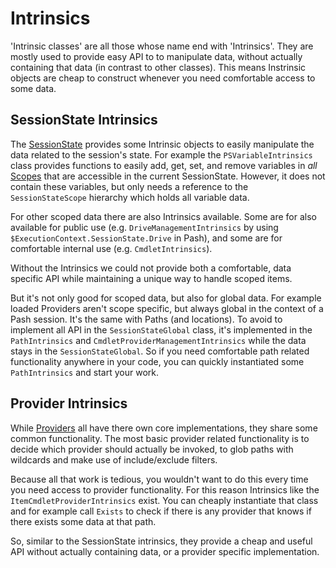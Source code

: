 Intrinsics
==========
'Intrinsic classes' are all those whose name end with 'Intrinsics'.  They
are mostly used to provide  easy API to to manipulate data, without
actually containing that data (in contrast to other classes).  This means
Instrinsic objects are cheap to construct whenever you need comfortable
access to some data.

SessionState Intrinsics
-----------------------
The [SessionState](SessionState.md) provides some Intrinsic objects to
easily manipulate the data related to the session's state.  For example
the `PSVariableIntrinsics` class provides functions to easily add, get,
set, and remove variables in *all* [Scopes](Scopes.md) that are accessible
in the current SessionState. However, it does not contain these variables,
but only needs a reference to the `SessionStateScope` hierarchy which
holds all variable data.

For other scoped data there are also Intrinsics available. Some are
for also available for public use (e.g. `DriveManagementIntrinsics` by
using `$ExecutionContext.SessionState.Drive` in Pash), and some are
for comfortable internal use (e.g. `CmdletIntrinsics`).

Without the Intrinsics we could not provide both a comfortable, data
specific API while maintaining a unique way to handle scoped items.

But it's not only good for scoped data, but also for global data. For
example loaded Providers aren't scope specific, but always global in the
context of a Pash session.  It's the same with Paths (and locations).
To avoid to implement all API in the `SessionStateGlobal` class, it's
implemented in the `PathIntrinsics` and 
`CmdletProviderManagementIntrinsics` while the data stays in the
`SessionStateGlobal`.  So if you need comfortable path related
functionality anywhere in your code, you can quickly instantiated some
`PathIntrinsics` and start your work.


Provider Intrinsics
-------------------
While [Providers](Providers.md) all have there own core implementations,
they share some common functionality.  The most basic provider related
functionality is to decide which provider should actually be invoked,
to glob paths with wildcards and make use of include/exclude filters.

Because all that work is tedious, you wouldn't want to do this every time
you need access to provider functionality.  For this reason Intrinsics
like the `ItemCmdletProviderIntrinsics` exist.  You can cheaply
instantiate that class and for example call `Exists` to check if there
is any provider that knows if there exists some data at that path.

So, similar to the SessionState intrinsics, they provide a cheap and
useful API without actually containing data, or a provider specific
implementation.
